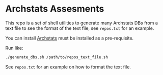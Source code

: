 # Archstats Assesments
This repo is a set of shell utilities to generate many Archstats DBs from a text file to see the format of the text file, see `repos.txt` for an example.

You can install [Archstats](https://github.com/archstats/archstats) must be installed as a pre-requisite.

Run like:
```sh
./generate_dbs.sh /path/to/repos_text_file.sh
```

See `repos.txt` for an example on how to format the text file.
